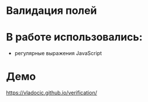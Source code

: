 # Валидация полей

# В работе использовались:
* регулярные выражения JavaScript

# Демо
https://vladocic.github.io/verification/

